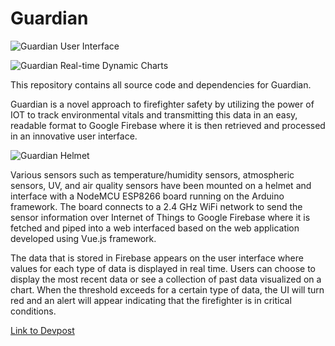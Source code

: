 # Guardian

![Guardian User Interface](https://challengepost-s3-challengepost.netdna-ssl.com/photos/production/software_photos/000/840/765/datas/gallery.jpg)

![Guardian Real-time Dynamic Charts](hhttps://challengepost-s3-challengepost.netdna-ssl.com/photos/production/software_photos/000/840/764/datas/gallery.jpg)

This repository contains all source code and dependencies for Guardian.

Guardian is a novel approach to firefighter safety by utilizing the power of IOT to track environmental vitals and transmitting this data in an easy, readable format to Google Firebase where it is then retrieved and processed in an innovative user interface.

![Guardian Helmet](https://challengepost-s3-challengepost.netdna-ssl.com/photos/production/software_photos/000/840/758/datas/gallery.jpg)

Various sensors such as temperature/humidity sensors, atmospheric sensors, UV, and air quality sensors have been mounted on a helmet and interface with a NodeMCU ESP8266 board running on the Arduino framework. The board connects to a 2.4 GHz WiFi network to send the sensor information over Internet of Things to Google Firebase where it is fetched and piped into a web interfaced based on the web application developed using Vue.js framework. 

The data that is stored in Firebase appears on the user interface where values for each type of data is displayed in real time. Users can choose to display the most recent data or see a collection of past data visualized on a chart. When the threshold exceeds for a certain type of data, the UI will turn red and an alert will appear indicating that the firefighter is in critical conditions.

[Link to Devpost](https://devpost.com/software/guardian-2n7q3s)


